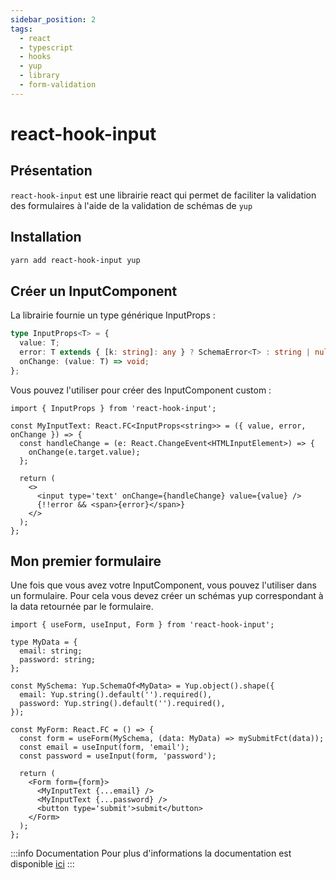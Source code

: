 ```yaml
---
sidebar_position: 2
tags:
  - react
  - typescript
  - hooks
  - yup
  - library
  - form-validation
---
```


# react-hook-input

## Présentation

`react-hook-input` est une librairie react qui permet de faciliter la validation des formulaires à l'aide de la validation de schémas de `yup`

## Installation

```sh
yarn add react-hook-input yup
```

## Créer un InputComponent

La librairie fournie un type générique InputProps :

```ts
type InputProps<T> = {
  value: T;
  error: T extends { [k: string]: any } ? SchemaError<T> : string | null;
  onChange: (value: T) => void;
};
```

Vous pouvez l'utiliser pour créer des InputComponent custom :

```tsx
import { InputProps } from 'react-hook-input';

const MyInputText: React.FC<InputProps<string>> = ({ value, error, onChange }) => {
  const handleChange = (e: React.ChangeEvent<HTMLInputElement>) => {
    onChange(e.target.value);
  };

  return (
    <>
      <input type='text' onChange={handleChange} value={value} />
      {!!error && <span>{error}</span>}
    </>
  );
};
```

## Mon premier formulaire

Une fois que vous avez votre InputComponent, vous pouvez l'utiliser dans un formulaire. Pour cela vous devez créer un schémas yup correspondant à la data retournée par le formulaire.

```tsx
import { useForm, useInput, Form } from 'react-hook-input';

type MyData = {
  email: string;
  password: string;
};

const MySchema: Yup.SchemaOf<MyData> = Yup.object().shape({
  email: Yup.string().default('').required(),
  password: Yup.string().default('').required(),
});

const MyForm: React.FC = () => {
  const form = useForm(MySchema, (data: MyData) => mySubmitFct(data));
  const email = useInput(form, 'email');
  const password = useInput(form, 'password');

  return (
    <Form form={form}>
      <MyInputText {...email} />
      <MyInputText {...password} />
      <button type='submit'>submit</button>
    </Form>
  );
};
```

:::info Documentation
Pour plus d'informations la documentation est disponible [ici](https://react-hook-input.simonboisset.com/)
:::
